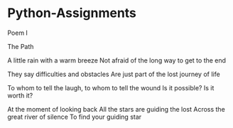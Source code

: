 # Python-Assignments
Poem I

The Path

A little rain with a warm breeze
Not afraid of the long way to get to the end

They say difficulties and obstacles
Are just part of the lost journey of life

To whom to tell the laugh, to whom to tell the wound
Is it possible? Is it worth it?

At the moment of looking back
All the stars are guiding the lost
Across the great river of silence
To find your guiding star
